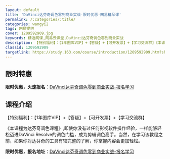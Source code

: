 ```yaml
---
layout: default
title: 'DaVinci达芬奇调色零到商业实战-限时优惠-网易精品课'
permalink: /:categories/:title/
categories: wangyi2
tags: 网易提供
cover: 1209592909.jpg
keywords: 精选网课,网易云课堂,DaVinci达芬奇调色零到商业实战
description: 【特别福利】：【1年图库VIP】+【答疑】+【可开发票】+【学习交流群】《本课程为达芬奇调色课程》,即使你没有过任何影视
classid: 1209592909
targetlink: https://study.163.com/course/introduction/1209592909.htm?share=1&shareId=1025206652&utm_campaign=share&utm_medium=iphoneShare&utm_source=&utm_u=1025206652
---
```


## 限时特惠

**限时优惠，火速报名**：[DaVinci达芬奇调色零到商业实战-报名学习](https://study.163.com/course/introduction/1209592909.htm?share=1&shareId=1025206652&utm_campaign=share&utm_medium=iphoneShare&utm_source=&utm_u=1025206652)

## 课程介绍

【特别福利】：【1年图库VIP】+【答疑】+【可开发票】+【学习交流群】



《本课程为达芬奇调色课程》,即使你没有过任何影视软件操作经验，一样能够轻松迈进DaVinci Resolve的调色门槛，成为剪辑调色高手。当然，在学习该教程之前，如果你对达芬奇的工具有较完整的了解，你掌握内容会更加轻松。

**限时优惠，报名地址**：[DaVinci达芬奇调色零到商业实战-报名学习](https://study.163.com/course/introduction/1209592909.htm?share=1&shareId=1025206652&utm_campaign=share&utm_medium=iphoneShare&utm_source=&utm_u=1025206652)

